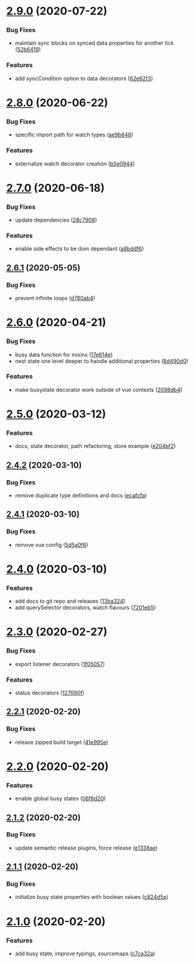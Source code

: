 # [2.9.0](https://github.com/rocketbase-io/vue-extra-decorators/compare/v2.8.0...v2.9.0) (2020-07-22)


### Bug Fixes

* maintain sync blocks on synced data properties for another tick ([52b6419](https://github.com/rocketbase-io/vue-extra-decorators/commit/52b64199cb1471fd2c3fbacaf0d6fc8f3c1368e0))


### Features

* add syncCondition option to data decorators ([62e62f3](https://github.com/rocketbase-io/vue-extra-decorators/commit/62e62f3cd0d1965b92a816dc7449cc0987746e1c))

# [2.8.0](https://github.com/rocketbase-io/vue-extra-decorators/compare/v2.7.0...v2.8.0) (2020-06-22)


### Bug Fixes

* specific import path for watch types ([ae9b848](https://github.com/rocketbase-io/vue-extra-decorators/commit/ae9b848e41c4880fc5e364dc15c9884a5c645aaf))


### Features

* externalize watch decorator creation ([b5e0944](https://github.com/rocketbase-io/vue-extra-decorators/commit/b5e09441a69348601bbf60ffbe490174700dfbb5))

# [2.7.0](https://github.com/rocketbase-io/vue-extra-decorators/compare/v2.6.1...v2.7.0) (2020-06-18)


### Bug Fixes

* update dependencies ([28c7908](https://github.com/rocketbase-io/vue-extra-decorators/commit/28c7908f67c05bcb526851c880200ee87db9df9d))


### Features

* enable side effects to be dom dependant ([a8bddf6](https://github.com/rocketbase-io/vue-extra-decorators/commit/a8bddf664d602fbff361633f8bb5fe052c99061c))

## [2.6.1](https://github.com/rocketbase-io/vue-extra-decorators/compare/v2.6.0...v2.6.1) (2020-05-05)


### Bug Fixes

* prevent infinite loops ([d780ab4](https://github.com/rocketbase-io/vue-extra-decorators/commit/d780ab4d2939011d4aed7cbc67e3c298438f9249))

# [2.6.0](https://github.com/rocketbase-io/vue-extra-decorators/compare/v2.5.0...v2.6.0) (2020-04-21)


### Bug Fixes

* busy data function for mixins ([17e614e](https://github.com/rocketbase-io/vue-extra-decorators/commit/17e614e5f412f2e9075708a332a1a44e5b03edbe))
* nest state one level deeper to handle additional properties ([8d490d0](https://github.com/rocketbase-io/vue-extra-decorators/commit/8d490d096533a256a8ab72c312aac56cb809b2f0))


### Features

* make busystate decorator work outside of vue contexts ([2098db4](https://github.com/rocketbase-io/vue-extra-decorators/commit/2098db415b9df1880baae7ac3b1727a68d77a809))

# [2.5.0](https://github.com/rocketbase-io/vue-extra-decorators/compare/v2.4.2...v2.5.0) (2020-03-12)


### Features

* docs, state decorator, path refactoring, store example ([e204bf2](https://github.com/rocketbase-io/vue-extra-decorators/commit/e204bf2b80b6c4c78d4adf8f3bca88f495ed2e55))

## [2.4.2](https://github.com/rocketbase-io/vue-extra-decorators/compare/v2.4.1...v2.4.2) (2020-03-10)


### Bug Fixes

* remove duplicate type definitions and docs ([ecafcfa](https://github.com/rocketbase-io/vue-extra-decorators/commit/ecafcfae1cab929fe10e4e7cd7378bf994fe49b4))

## [2.4.1](https://github.com/rocketbase-io/vue-extra-decorators/compare/v2.4.0...v2.4.1) (2020-03-10)


### Bug Fixes

* remove vue config ([5d5a0f6](https://github.com/rocketbase-io/vue-extra-decorators/commit/5d5a0f6b8bf49e9ed83c8627e70105eb673dba56))

# [2.4.0](https://github.com/rocketbase-io/vue-extra-decorators/compare/v2.3.0...v2.4.0) (2020-03-10)


### Features

* add docs to git repo and releases ([13ba324](https://github.com/rocketbase-io/vue-extra-decorators/commit/13ba324be95e8c9963be0dd9cfa432b93eeeb195))
* add querySelector decorators, watch flavours ([7201eb5](https://github.com/rocketbase-io/vue-extra-decorators/commit/7201eb5207c1453ee1ffb28ca5114b3263fc03ed))

# [2.3.0](https://github.com/rocketbase-io/vue-extra-decorators/compare/v2.2.1...v2.3.0) (2020-02-27)


### Bug Fixes

* export listener decorators ([1f05057](https://github.com/rocketbase-io/vue-extra-decorators/commit/1f050577fb4c2508619467aaa4afaf154751e81f))


### Features

* status decorators ([127690f](https://github.com/rocketbase-io/vue-extra-decorators/commit/127690f6419fed8bbf5d89a4ec947b6c60f82d70))

## [2.2.1](https://github.com/rocketbase-io/vue-extra-decorators/compare/v2.2.0...v2.2.1) (2020-02-20)


### Bug Fixes

* release zipped build target ([41e995e](https://github.com/rocketbase-io/vue-extra-decorators/commit/41e995e689627414451355b593a094506aac20fa))

# [2.2.0](https://github.com/rocketbase-io/vue-extra-decorators/compare/v2.1.2...v2.2.0) (2020-02-20)


### Features

* enable global busy states ([06f8d20](https://github.com/rocketbase-io/vue-extra-decorators/commit/06f8d207be11ec5ca11b5ef7613acc808dafb53c))

## [2.1.2](https://github.com/rocketbase-io/vue-extra-decorators/compare/v2.1.1...v2.1.2) (2020-02-20)


### Bug Fixes

* update semantic release plugins, force release ([e1338ae](https://github.com/rocketbase-io/vue-extra-decorators/commit/e1338ae218ec16d2a75aae4967568308f3e19587))

## [2.1.1](https://github.com/rocketbase-io/vue-extra-decorators/compare/v2.1.0...v2.1.1) (2020-02-20)


### Bug Fixes

* initialize busy state properties with boolean values ([c824d5e](https://github.com/rocketbase-io/vue-extra-decorators/commit/c824d5ea0f25e2c33d9f81b5c20580ff73c81343))

# [2.1.0](https://github.com/rocketbase-io/vue-extra-decorators/compare/v2.0.9...v2.1.0) (2020-02-20)


### Features

* add busy state, improve typings, sourcemaps ([c7ca32a](https://github.com/rocketbase-io/vue-extra-decorators/commit/c7ca32a598532534918a2a3d3d83f621ca9bc698))
